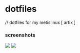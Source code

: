 # dotfiles
// dotfiles for my metislinux [ artix ]
### screenshots
<img src="https://raw.githubusercontent.com/iyamroshan/dotfiles/main/scrot/metis_02.png">
<img src="https://raw.githubusercontent.com/iyamroshan/dotfiles/main/scrot/metis_01.png">
